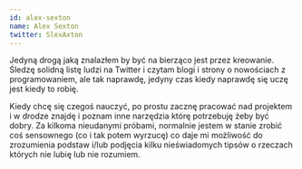 ```yaml
---
id: alex-sexton
name: Alex Sexton
twitter: SlexAxton
---
```


Jedyną drogą jaką znalazłem by być na bierząco jest przez kreowanie. Śledzę solidną listę ludzi na Twitter i czytam blogi i strony o nowościach z programowaniem, ale tak naprawdę, jedyny czas kiedy naprawdę się uczę jest kiedy to robię.

Kiedy chcę się czegoś nauczyć, po prostu zacznę pracować nad projektem i w drodze znajdę i poznam inne narzędzia którę potrzebuję żeby być dobry. Za kilkoma nieudanymi próbami, normalnie jestem w stanie zrobić coś sensownego (co i tak potem wyrzucę) co daje mi możliwość do zrozumienia podstaw i/lub podjęcia kilku nieświadomych tipsów o rzeczach których nie lubię lub nie rozumiem.